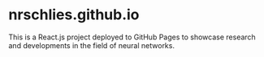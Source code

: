 # nrschlies.github.io

This is a React.js project deployed to GitHub Pages to showcase research and developments in the field of neural networks.
